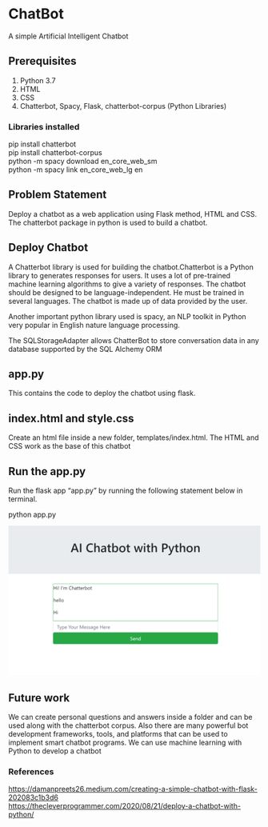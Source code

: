 # ChatBot
A simple Artificial Intelligent Chatbot

## Prerequisites
1. Python 3.7
2. HTML
3. CSS
4. Chatterbot, Spacy, Flask, chatterbot-corpus (Python Libraries)

### Libraries installed
pip install chatterbot  
pip install chatterbot-corpus  
python -m spacy download en_core_web_sm  
python -m spacy link en_core_web_lg en  

## Problem Statement
Deploy a chatbot as a web application using Flask method, HTML and CSS. The chatterbot package in python is used to build a chatbot.

## Deploy Chatbot

A Chatterbot library is used for building the chatbot.Chatterbot is a Python library to generates responses for users. It uses a lot of pre-trained machine learning algorithms to give a variety of responses. The chatbot should be designed to be language-independent. He must be trained in several languages. The chatbot is made up of data provided by the user.

Another important python library used is spacy, an NLP toolkit in Python very popular in English nature language processing. 

The SQLStorageAdapter allows ChatterBot to store conversation data in any database supported by the SQL Alchemy ORM

## app.py
This contains the code to deploy the chatbot using flask.

## index.html and style.css
Create an html file inside a new folder, templates/index.html. The HTML and CSS work as the base of this chatbot

## Run the app.py
Run the flask app “app.py” by running the following statement below in terminal.

python app.py

![alt text](https://github.com/sabdha/ChatBot/blob/main/Screenshot%202021-02-16%20232926.png)

## Future work

We can create personal questions and answers inside a folder and can be used along with the chatterbot corpus.
Also there are many powerful bot development frameworks, tools, and platforms that can be used to implement smart chatbot programs.
We can use machine learning with Python to develop a chatbot

### References
https://damanpreets26.medium.com/creating-a-simple-chatbot-with-flask-202083c1b3d6  
https://thecleverprogrammer.com/2020/08/21/deploy-a-chatbot-with-python/  

